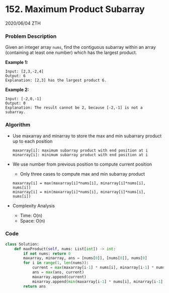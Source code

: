 # 152. Maximum Product Subarray

2020/06/04 ZTH

### Problem Description

Given an integer array `nums`, find the contiguous subarray within an array (containing at least one number) which has the largest product.

**Example 1:**

```
Input: [2,3,-2,4]
Output: 6
Explanation: [2,3] has the largest product 6.
```

**Example 2:**

```
Input: [-2,0,-1]
Output: 0
Explanation: The result cannot be 2, because [-2,-1] is not a subarray.
```



### Algorithm

* Use maxarray and minarray to store the max and min subarrary product up to each position

  ```
  maxarray[i]: maximum subarray product with end position at i
  minarray[i]: minimum subarray product with end position at i
  ```

* We use number from previous position to compute current position

  * Only three cases to compute max and min subarray product

  ```
  maxarray[i] = max(maxarray[i]*nums[i], minarray[i]*nums[i], nums[i])
  minarray[i] = min(maxarray[i]*nums[i], minarray[i]*nums[i], nums[i])
  ```

* Complexity Analysis

  * Time: O(n)
  * Space: O(n)



### Code

```python
class Solution:
    def maxProduct(self, nums: List[int]) -> int:
        if not nums: return 0
        maxarray, minarray, ans = [nums[0]], [nums[0]], nums[0]
        for i in range(1, len(nums)):
            current = max(maxarray[i-1] * nums[i], minarray[i-1] * nums[i], nums[i])
            ans = max(ans, current)
            maxarray.append(current)
            minarray.append(min(maxarray[i-1] * nums[i], minarray[i-1] * nums[i], nums[i]))
        return ans
            
```

